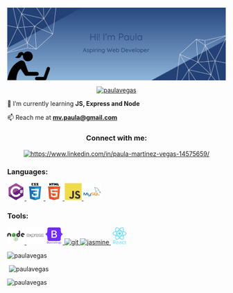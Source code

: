 <p><img align="center" src="./assets/ReadmeBanner.png" alt="banner"</p>
<p align="center"> <a href="https://github.com/ryo-ma/github-profile-trophy"><img src="https://github-profile-trophy.vercel.app/?username=paulavegas" alt="paulavegas" /></a> </p>

🌱 I’m currently learning **JS, Express and Node**

📫 Reach me at **mv.paula@gmail.com**
<div>
<h3 align="center">Connect with me:</h3>
<p align="center">
<a href="https://www.linkedin.com/in/paula-martinez-vegas-14575659/" target="blank"><img align="center" src="https://raw.githubusercontent.com/rahuldkjain/github-profile-readme-generator/master/src/images/icons/Social/linked-in-alt.svg" alt="https://www.linkedin.com/in/paula-martinez-vegas-14575659/" height="30" width="40" /></a>
</p>
</div>
<div>
<h3 align="left">Languages:</h3>
<p align="left">  </a> <a href="https://www.w3schools.com/cs/" target="_blank" rel="noreferrer"> <img src="https://raw.githubusercontent.com/devicons/devicon/master/icons/csharp/csharp-original.svg" alt="csharp" width="40" height="40"/> </a> <a href="https://www.w3schools.com/css/" target="_blank" rel="noreferrer"> <img src="https://raw.githubusercontent.com/devicons/devicon/master/icons/css3/css3-original-wordmark.svg" alt="css3" width="40" height="40"/> </a>  <a href="https://www.w3.org/html/" target="_blank" rel="noreferrer"> <img src="https://raw.githubusercontent.com/devicons/devicon/master/icons/html5/html5-original-wordmark.svg" alt="html5" width="40" height="40"/> </a>  <a href="https://developer.mozilla.org/en-US/docs/Web/JavaScript" target="_blank" rel="noreferrer"> <img src="https://raw.githubusercontent.com/devicons/devicon/master/icons/javascript/javascript-original.svg" alt="javascript" width="40" height="40"/> </a> <a href="https://www.mysql.com/" target="_blank" rel="noreferrer"> <img src="https://raw.githubusercontent.com/devicons/devicon/master/icons/mysql/mysql-original-wordmark.svg" alt="mysql" width="40" height="40"/> </a>  </a>  </p>
<h3 align="left">Tools:</h3>
<a href="https://nodejs.org" target="_blank" rel="noreferrer"> <img src="https://raw.githubusercontent.com/devicons/devicon/master/icons/nodejs/nodejs-original-wordmark.svg" alt="nodejs" width="40" height="40"/><a href="https://expressjs.com" target="_blank" rel="noreferrer"> <img src="https://raw.githubusercontent.com/devicons/devicon/master/icons/express/express-original-wordmark.svg" alt="express" width="40" height="40"/></a> <a href="https://getbootstrap.com" target="_blank" rel="noreferrer"> <img src="https://raw.githubusercontent.com/devicons/devicon/master/icons/bootstrap/bootstrap-plain-wordmark.svg" alt="bootstrap" width="40" height="40"/><a href="https://git-scm.com/" target="_blank" rel="noreferrer"> <img src="https://www.vectorlogo.zone/logos/git-scm/git-scm-icon.svg" alt="git" width="40" height="40"/> </a><a href="https://jasmine.github.io/" target="_blank" rel="noreferrer"> <img src="https://www.vectorlogo.zone/logos/jasmine/jasmine-icon.svg" alt="jasmine" width="40" height="40"/> </a><a href="https://reactjs.org/" target="_blank" rel="noreferrer"> <img src="https://raw.githubusercontent.com/devicons/devicon/master/icons/react/react-original-wordmark.svg" alt="react" width="40" height="40"/> </a><br>
</div>

<div>
<p><img src="https://github-readme-stats.vercel.app/api/top-langs?username=paulavegas&show_icons=true&locale=en&layout=compact" alt="paulavegas" /></p>
</div>
<div>
<p>&nbsp;<img src="https://github-readme-stats.vercel.app/api?username=paulavegas&show_icons=true&locale=en" alt="paulavegas" /></p>
</div>
<div>
<p><img src="https://github-readme-streak-stats.herokuapp.com/?user=paulavegas&" alt="paulavegas" /></p>
</div>